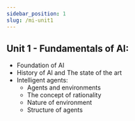 ```yaml
---
sidebar_position: 1
slug: /mi-unit1
---
```


## Unit 1 - Fundamentals of AI:

- Foundation of AI
- History of AI and The state of the art
- Intelligent agents:
  - Agents and environments
  - The concept of rationality
  - Nature of environment
  - Structure of agents
